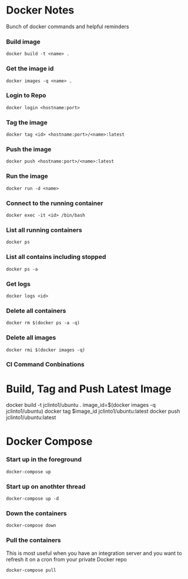 # Docker Notes #

Bunch of docker commands and helpful reminders

### Build image ###

`docker build -t <name> .`

### Get the image id ###

`docker images -q <name> .`

### Login to Repo ###

`docker login <hostname:port>`

### Tag the image ###

`docker tag <id> <hostname:port>/<name>:latest`

### Push the image ###

`docker push <hostname:port>/<name>:latest`

### Run the image ###

`docker run -d <name>`

### Connect to the running container ###

`docker exec -it <id> /bin/bash`

### List all running containers ###

`docker ps`

### List all contains including stopped ###

`docker ps -a`

### Get logs  ###

`docker logs <id>`

### Delete all containers  ###

`docker rm $(docker ps -a -q)`

### Delete all images ###

`docker rmi $(docker images -q)`

### CI Command Conbinations 

# Build, Tag and Push Latest Image

docker build -t jclinto1/ubuntu .
image_id=$(docker images -q jclinto1/ubuntu)
docker tag $image_id jclinto1/ubuntu:latest
docker push jclinto1/ubuntu:latest

# Docker Compose #

### Start up in the foreground ###

`docker-compose up`

### Start up on anothter thread ###

`docker-compose up -d`

### Down the containers ###

`docker-compose down`

### Pull the containers ###

This is most useful when you have an integration server and you want to refresh it on a cron from your private Docker repo

`docker-compose pull`